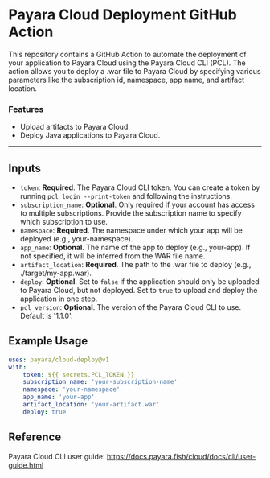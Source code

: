 # Payara Cloud Deployment GitHub Action

This repository contains a GitHub Action to automate the deployment of your application to Payara Cloud using the Payara Cloud CLI (PCL). The action allows you to deploy a .war file to Payara Cloud by specifying various parameters like the subscription id, namespace, app name, and artifact location.

### Features
- Upload artifacts to Payara Cloud.
- Deploy Java applications to Payara Cloud. 

---

## Inputs

- `token`: **Required**. The Payara Cloud CLI token. You can create a token by running `pcl login --print-token` and following the instructions.
- `subscription_name`: **Optional**. Only required if your account has access to multiple subscriptions. Provide the subscription name to specify which subscription to use.
- `namespace`: **Required**. The namespace under which your app will be deployed (e.g., your-namespace). 
- `app_name`: **Optional**. The name of the app to deploy (e.g., your-app). If not specified, it will be inferred from the WAR file name.
- `artifact_location`: **Required**. The path to the .war file to deploy (e.g., ./target/my-app.war).
- `deploy`: **Optional**. Set to `false` if the application should only be uploaded to Payara Cloud, but not deployed. Set to `true` to upload and deploy the application in one step.
- `pcl_version`: **Optional**. The version of the Payara Cloud CLI to use. Default is '1.1.0'.

## Example Usage

```yaml
uses: payara/cloud-deploy@v1
with:
    token: ${{ secrets.PCL_TOKEN }}
    subscription_name: 'your-subscription-name'
    namespace: 'your-namespace'
    app_name: 'your-app'
    artifact_location: 'your-artifact.war'
    deploy: true
```

## Reference

Payara Cloud CLI user guide: https://docs.payara.fish/cloud/docs/cli/user-guide.html

